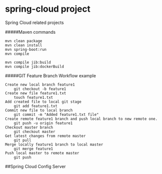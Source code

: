 # spring-cloud project
Spring Cloud related projects

#####Maven commands
```
mvn clean package
mvn clean install
mvn spring-boot:run
mvn compile

mvn compile jib:build
mvn compile jib:dockerBuild
```

#####GIT Feature Branch Workflow example
```
Create new local branch feature1
	git checkout -b feature1
Create new file feature1.txt
	touch feature1.txt
Add created file to local git stage
	git add feature1.txt
Commit new file to local branch
	git commit -m "Added feature1.txt file"
Create remote feature1 branch and push local branch to new remote one.
	git push -u origin feature1 
Checkout master branch
	git checkout master
Get latest changes from remote master
	git pull
Merge locally feature1 branch to local master
	git merge feature1
Push local master to remote master
	git push
```

##Spring Cloud Config Server








